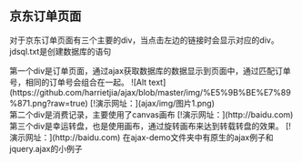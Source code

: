 ## 京东订单页面

<p>对于京东订单页面有三个主要的div，当点击左边的链接时会显示对应的div。jdsql.txt是创建数据库的语句</p>
第一个div是订单页面，通过ajax获取数据库的数据显示到页面中，通过匹配订单号，相同的订单号会组合在一起。
	![Alt text](https://github.com/harrietjia/ajax/blob/master/img/%E5%9B%BE%E7%89%871.png?raw=true)
	[!演示网址：](ajax/img/图片1.png) <br>
第二个div是消费记录，主要使用了canvas画布
	[!演示网址：](http://baidu.com)<br>
第三个div是幸运转盘，也是使用画布，通过旋转画布来达到转载转盘的效果。
	[!演示网址：](http://baidu.com)
	在ajax-demo文件夹中有原生的ajax例子和jquery.ajax的小例子
	
